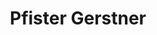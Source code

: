 ---
title: Pfister Gerstner
layout: default
grand_parent: Networks
parent: Synapses
has_children: false
nav_order: 70
---